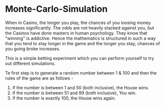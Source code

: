 # Monte-Carlo-Simulation

When in Casino, the longer you play, the chances of you loosing money increases significantly. The odds are not heavily stacked against you, but the Casinos have done masters in human psychology. They know that "winning" is addictive. Hence the mathematics is structured in such a way that you tend to stay longer in the game and the longer you stay, chances of you going broke increases.

This is a simple betting experiment which you can perform yourself to try out different simulations.

Te first step is to generate a random number between 1 & 100 and then the rules of the game are as follows -
1. If the number is between 1 and 50 (both inclusive), the House wins.
2. If the number is between 51 and 99 (both inclusive), You win.
3. If the number is exactly 100, the House wins again.



